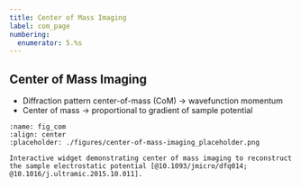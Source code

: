 ```yaml
---
title: Center of Mass Imaging
label: com_page
numbering:
  enumerator: 5.%s
---
```


## Center of Mass Imaging

- Diffraction pattern center-of-mass (CoM) &rarr; wavefunction momentum
- Center of mass &rarr; proportional to gradient of sample potential

```{figure} #app:center-of-mass-imaging
:name: fig_com
:align: center
:placeholder: ./figures/center-of-mass-imaging_placeholder.png

Interactive widget demonstrating center of mass imaging to reconstruct the sample electrostatic potential [@10.1093/jmicro/dfq014; @10.1016/j.ultramic.2015.10.011].
```
